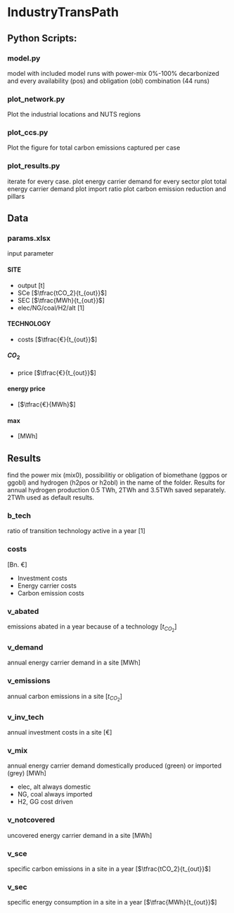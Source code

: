 # IndustryTransPath
## Python Scripts:
### model.py
model with included model runs with power-mix 0%-100% decarbonized and every availability (pos) and obligation (obl) combination (44 runs)

### plot_network.py
Plot the industrial locations and NUTS regions

### plot_ccs.py
Plot the figure for total carbon emissions captured per case

### plot_results.py
iterate for every case.
plot energy carrier demand for every sector
plot total energy carrier demand
plot import ratio
plot carbon emission reduction and pillars

## Data
### params.xlsx
input parameter

#### SITE 
* output [t]
* SCe [$\tfrac{tCO_2}{t_{out}}$]
* SEC [$\tfrac{MWh}{t_{out}}$]
* elec/NG/coal/H2/alt [1]

#### TECHNOLOGY
* costs [$\tfrac{€}{t_{out}}$]

#### $CO_2$
* price [$\tfrac{€}{t_{out}}$]

#### energy price
* [$\tfrac{€}{MWh}$]

#### max
* [MWh]

## Results
find the power mix (mix0), possibilitiy or obligation of biomethane (ggpos or ggobl) and hydrogen (h2pos or h2obl) in the name of the folder.
Results for annual hydrogen production 0.5 TWh, 2TWh and 3.5TWh saved separately. 2TWh used as default results.

### b_tech
ratio of transition technology active in a year [1]

### costs
[Bn. €]

* Investment costs
* Energy carrier costs
* Carbon emission costs

### v_abated
emissions abated in a year because of a technology [$t_{CO_2}$]

### v_demand
annual energy carrier demand in a site [MWh]

### v_emissions
annual carbon emissions in a site [$t_{CO_2}$]

### v_inv_tech
annual investment costs in a site [€]

### v_mix
annual energy carrier demand domestically produced (green) or imported (grey) [MWh]

* elec, alt always domestic
* NG, coal always imported
* H2, GG cost driven


### v_notcovered
uncovered energy carrier demand in a site [MWh]

### v_sce
specific carbon emissions in a site in a year [$\tfrac{tCO_2}{t_{out}}$]

### v_sec
specific energy consumption in a site in a year [$\tfrac{MWh}{t_{out}}$]